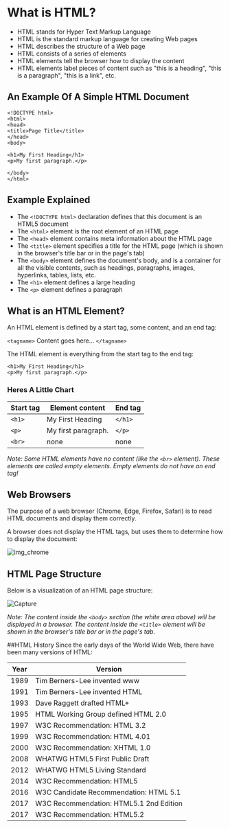 # What is HTML?
* HTML stands for Hyper Text Markup Language
* HTML is the standard markup language for creating Web pages
* HTML describes the structure of a Web page
* HTML consists of a series of elements
* HTML elements tell the browser how to display the content
* HTML elements label pieces of content such as "this is a heading", "this is a paragraph", "this is a link", etc.

## An Example Of A Simple HTML Document

```
<!DOCTYPE html>
<html>
<head>
<title>Page Title</title>
</head>
<body>

<h1>My First Heading</h1>
<p>My first paragraph.</p>

</body>
</html>
```

## Example Explained
* The ```<!DOCTYPE html>``` declaration defines that this document is an HTML5 document
* The ```<html>``` element is the root element of an HTML page
* The ```<head>``` element contains meta information about the HTML page
* The ```<title>``` element specifies a title for the HTML page (which is shown in the browser's title bar or in the page's tab)
* The ```<body>``` element defines the document's body, and is a container for all the visible contents, such as headings, paragraphs, images, hyperlinks, tables, lists, etc.
* The ```<h1>``` element defines a large heading
* The ```<p>``` element defines a paragraph

## What is an HTML Element?
An HTML element is defined by a start tag, some content, and an end tag:

```<tagname>``` Content goes here... ```</tagname>```

The HTML element is everything from the start tag to the end tag:

```
<h1>My First Heading</h1>
<p>My first paragraph.</p>
```

### Heres A Little Chart

Start tag |	   Element content    |	End tag
----------|-----------------------|--------
   ```<h1>```   | 	My First Heading    |	```</h1>```
   ```<p>```    |	  My first paragraph. |	```</p>```
   ```<br>```   |         none          |	none

_Note: Some HTML elements have no content (like the ```<br>``` element). These elements are called empty elements. Empty elements do not have an end tag!_

## Web Browsers
The purpose of a web browser (Chrome, Edge, Firefox, Safari) is to read HTML documents and display them correctly.

A browser does not display the HTML tags, but uses them to determine how to display the document:

![img_chrome](https://user-images.githubusercontent.com/87269058/175786630-8c3c87e0-a8ea-4e0f-9105-0ccfc4dad61b.png)

## HTML Page Structure
Below is a visualization of an HTML page structure:


![Capture](https://user-images.githubusercontent.com/87269058/175786660-985027fc-6b65-400e-b94f-f055653aec46.PNG)

_Note: The content inside the ```<body>``` section (the white area above) will be displayed in a browser. The content inside the ```<title>``` element will be shown in the browser's title bar or in the page's tab._

##HTML History
Since the early days of the World Wide Web, there have been many versions of HTML:

Year |	Version
-----|--------------------------
1989 |	Tim Berners-Lee invented www
1991 |	Tim Berners-Lee invented HTML
1993 |	Dave Raggett drafted HTML+
1995 |	HTML Working Group defined HTML 2.0
1997 |	W3C Recommendation: HTML 3.2
1999 |	W3C Recommendation: HTML 4.01
2000 |	W3C Recommendation: XHTML 1.0
2008 |	WHATWG HTML5 First Public Draft
2012 |	WHATWG HTML5 Living Standard
2014 |	W3C Recommendation: HTML5
2016 |	W3C Candidate Recommendation: HTML 5.1
2017 |	W3C Recommendation: HTML5.1 2nd Edition
2017 |	W3C Recommendation: HTML5.2
